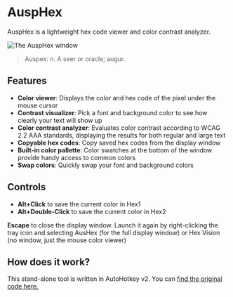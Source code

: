 # AuspHex
AuspHex is a lightweight hex code viewer and color contrast analyzer.

![The AuspHex window](https://github.com/user-attachments/assets/6323483f-92df-4bd1-9333-80dfb27b3f25)

> Auspex: n. A seer or oracle; augur.

## Features
* **Color viewer**: Displays the color and hex code of the pixel under the mouse cursor
* **Contrast visualizer**: Pick a font and background color to see how clearly your text will show up
* **Color contrast analyzer**: Evaluates color contrast according to WCAG 2.2 AAA standards, displaying the results for both regular and large text
* **Copyable hex codes**: Copy saved hex codes from the display window
* **Built-in color pallette**: Color swatches at the bottom of the window provide handy access to common colors
* **Swap colors**: Quickly swap your font and background colors

## Controls
* **Alt+Click** to save the current color in Hex1
* **Alt+Double-Click** to save the current color in Hex2

**Escape** to close the display window. Launch it again by right-clicking the tray icon and selecting AusHex (for the full display window) or Hex Vision (no window, just the mouse color viewer)

## How does it work?

This stand-alone tool is written in AutoHotkey v2. You can [find the original code here.](https://github.com/acordain/Impling.ahk2)
